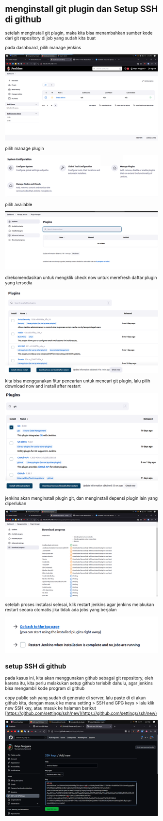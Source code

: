 # menginstall git plugin dan Setup SSH di github

setelah menginstall git plugin, maka kita bisa menambahkan sumber kode dari git repository di job yang sudah kita buat

pada dashboard, pilih manage jenkins

![Untitled](menginstall%20git%20plugin%20dan%20Setup%20SSH%20di%20github%207f3cb79c4a244e6fb1b74e5ea340e8b3/Untitled.png)

pilih manage plugin

![Untitled](menginstall%20git%20plugin%20dan%20Setup%20SSH%20di%20github%207f3cb79c4a244e6fb1b74e5ea340e8b3/Untitled%201.png)

pilih available

![Untitled](menginstall%20git%20plugin%20dan%20Setup%20SSH%20di%20github%207f3cb79c4a244e6fb1b74e5ea340e8b3/Untitled%202.png)

direkomendasikan untuk mengklik check now untuk merefresh daftar plugin yang tersedia

![Untitled](menginstall%20git%20plugin%20dan%20Setup%20SSH%20di%20github%207f3cb79c4a244e6fb1b74e5ea340e8b3/Untitled%203.png)

kita bisa menggunakan fitur pencarian untuk mencari git plugin, lalu pilih download now and install after restart

![Untitled](menginstall%20git%20plugin%20dan%20Setup%20SSH%20di%20github%207f3cb79c4a244e6fb1b74e5ea340e8b3/Untitled%204.png)

jenkins akan menginstall plugin git, dan menginstall depensi plugin lain yang diperlukan

![Untitled](menginstall%20git%20plugin%20dan%20Setup%20SSH%20di%20github%207f3cb79c4a244e6fb1b74e5ea340e8b3/Untitled%205.png)

setelah proses instalasi selesai, klik restart jenkins agar jenkins melakukan restart secara otomatis jika tidak ada jobs yang berjalan

![Untitled](menginstall%20git%20plugin%20dan%20Setup%20SSH%20di%20github%207f3cb79c4a244e6fb1b74e5ea340e8b3/Untitled%206.png)

## setup SSH di github

pada kasus ini, kita akan menggunakan github sebagai git repository, oleh karena itu, kita perlu melakukan setup github terlebih dahulu, agar jenkins bisa mengambil kode program di github

copy public ssh yang sudah di generate di server, lalu paste di di akun github kita, dengan masuk ke menu setting > SSH and GPG keys > lalu klik new SSH key, atau masuk ke halaman berikut [https://github.com/settings/ssh/new](https://github.com/settings/ssh/new)

![Untitled](menginstall%20git%20plugin%20dan%20Setup%20SSH%20di%20github%207f3cb79c4a244e6fb1b74e5ea340e8b3/Untitled%207.png)